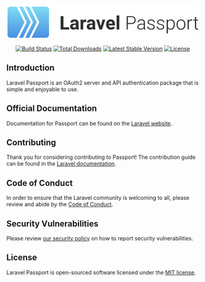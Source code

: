 <p align="center"><img src="/art/logo.svg" alt="Logo Laravel Passport"></p>

<p align="center">
<a href="https://github.com/laravel/passport/actions"><img src="https://github.com/laravel/passport/workflows/tests/badge.svg" alt="Build Status"></a>
<a href="https://packagist.org/packages/laravel/passport"><img src="https://img.shields.io/packagist/dt/laravel/passport" alt="Total Downloads"></a>
<a href="https://packagist.org/packages/laravel/passport"><img src="https://img.shields.io/packagist/v/laravel/passport" alt="Latest Stable Version"></a>
<a href="https://packagist.org/packages/laravel/passport"><img src="https://img.shields.io/packagist/l/laravel/passport" alt="License"></a>
</p>

## Introduction

Laravel Passport is an OAuth2 server and API authentication package that is simple and enjoyable to use.

## Official Documentation

Documentation for Passport can be found on the [Laravel website](https://laravel.com/docs/passport).

## Contributing

Thank you for considering contributing to Passport! The contribution guide can be found in the [Laravel documentation](https://laravel.com/docs/contributions).

## Code of Conduct

In order to ensure that the Laravel community is welcoming to all, please review and abide by the [Code of Conduct](https://laravel.com/docs/contributions#code-of-conduct).

## Security Vulnerabilities

Please review [our security policy](https://github.com/laravel/passport/security/policy) on how to report security vulnerabilities.

## License

Laravel Passport is open-sourced software licensed under the [MIT license](LICENSE.md).
